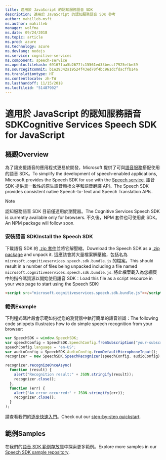 ```yaml
---
title: 適用於 JavaScript 的認知服務語音 SDK
description: 適用於 JavaScript 的認知服務語音 SDK 參考
author: mahilleb-msft
ms.author: mahilleb
manager: wolfma
ms.date: 09/24/2018
ms.topic: article
ms.prod: azure
ms.technology: azure
ms.devlang: nodejs
ms.service: cognitive-services
ms.component: speech-service
ms.openlocfilehash: 69167faa5b2677fc15561ed33beccf7925efbe39
ms.sourcegitcommit: b1e29342a19524f43ed70f4bc961dcfdacffb14a
ms.translationtype: HT
ms.contentlocale: zh-TW
ms.lasthandoff: 11/15/2018
ms.locfileid: "51487902"
---
```

# <a name="cognitive-services-speech-sdk-for-javascript"></a><span data-ttu-id="f35c6-103">適用於 JavaScript 的認知服務語音 SDK</span><span class="sxs-lookup"><span data-stu-id="f35c6-103">Cognitive Services Speech SDK for JavaScript</span></span>

## <a name="overview"></a><span data-ttu-id="f35c6-104">概觀</span><span class="sxs-lookup"><span data-stu-id="f35c6-104">Overview</span></span>

<span data-ttu-id="f35c6-105">為了讓支援語音的應用程式更易於開發，Microsoft 提供了可與[語音服務](https://aka.ms/csspeech)搭配使用的語音 SDK。</span><span class="sxs-lookup"><span data-stu-id="f35c6-105">To simplify the development of speech-enabled applications, Microsoft provides the Speech SDK for use with the [Speech service](https://aka.ms/csspeech).</span></span>
<span data-ttu-id="f35c6-106">語音 SDK 提供具一致性的原生語音轉換文字和語音翻譯 API。</span><span class="sxs-lookup"><span data-stu-id="f35c6-106">The Speech SDK provides consistent native Speech-to-Text and Speech Translation APIs.</span></span>

> [!NOTE]
> <span data-ttu-id="f35c6-107">認知服務語音 SDK 目前僅適用於瀏覽器。</span><span class="sxs-lookup"><span data-stu-id="f35c6-107">The Cognitive Services Speech SDK is currently available only for browsers.</span></span>
> <span data-ttu-id="f35c6-108">不久後，NPM 套件也可使用此 SDK。</span><span class="sxs-lookup"><span data-stu-id="f35c6-108">An NPM package will follow soon.</span></span>

### <a name="install-the-speech-sdk"></a><span data-ttu-id="f35c6-109">安裝語音 SDK</span><span class="sxs-lookup"><span data-stu-id="f35c6-109">Install the Speech SDK</span></span>

<span data-ttu-id="f35c6-110">下載語音 SDK 的 [.zip 套件](https://aka.ms/csspeech/jsbrowserpackage)並將它解壓縮。</span><span class="sxs-lookup"><span data-stu-id="f35c6-110">Download the Speech SDK as a [.zip package](https://aka.ms/csspeech/jsbrowserpackage) and unpack it.</span></span>
<span data-ttu-id="f35c6-111">這應該會將大量檔案解壓縮，包括名為 `microsoft.cognitiveservices.speech.sdk.bundle.js` 的檔案。</span><span class="sxs-lookup"><span data-stu-id="f35c6-111">This should result in a number of files being unpacked including a file named `microsoft.cognitiveservices.speech.sdk.bundle.js`.</span></span>
<span data-ttu-id="f35c6-112">將此檔案載入為您網頁中的指令碼資源以開始使用語音 SDK：</span><span class="sxs-lookup"><span data-stu-id="f35c6-112">Load this file as a script resource in your web page to start using the Speech SDK:</span></span>

```html
<script src="microsoft.cognitiveservices.speech.sdk.bundle.js"></script>
```

### <a name="example"></a><span data-ttu-id="f35c6-113">範例</span><span class="sxs-lookup"><span data-stu-id="f35c6-113">Example</span></span> 

<span data-ttu-id="f35c6-114">下列程式碼片段會示範如何從您的瀏覽器中執行簡單的語音辨識：</span><span class="sxs-lookup"><span data-stu-id="f35c6-114">The following code snippets illustrates how to do simple speech recognition from your browser:</span></span>

```javascript 
var SpeechSDK = window.SpeechSDK;
var speechConfig = SpeechSDK.SpeechConfig.fromSubscription("your-subscription-key", "your-service-region");
speechConfig.language = "en-US";
var audioConfig = SpeechSDK.AudioConfig.fromDefaultMicrophoneInput();
recognizer = new SpeechSDK.SpeechRecognizer(speechConfig, audioConfig);

recognizer.recognizeOnceAsync(
  function (result) {
    alert("Recognition result:" + JSON.stringify(result));
    recognizer.close();
  },
  function (err) {
    alert("An error occurred:" + JSON.stringify(err));
    recognizer.close();
  }
);
``` 

<span data-ttu-id="f35c6-115">請查看我們的[逐步快速入門](/azure/cognitive-services/speech-service/quickstart-js-browser)。</span><span class="sxs-lookup"><span data-stu-id="f35c6-115">Check out our [step-by-step quickstart](/azure/cognitive-services/speech-service/quickstart-js-browser).</span></span>

## <a name="samples"></a><span data-ttu-id="f35c6-116">範例</span><span class="sxs-lookup"><span data-stu-id="f35c6-116">Samples</span></span>

<span data-ttu-id="f35c6-117">在我們的[語音 SDK 範例存放庫](https://aka.ms/csspeech/samples)中探索更多範例。</span><span class="sxs-lookup"><span data-stu-id="f35c6-117">Explore more samples in our [Speech SDK sample repository](https://aka.ms/csspeech/samples).</span></span>

